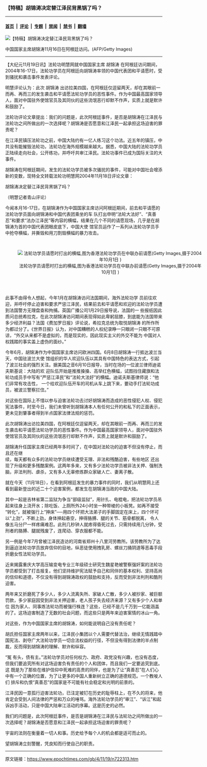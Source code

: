 ### 【特稿】胡锦涛决定替江泽民背黑锅了吗？

---

#### [首页](../../../..?n722313) &nbsp;|&nbsp; [评论](../../../../../epoch-comment?n722313) &nbsp;|&nbsp; [专题](../../../../../epoch-special?n722313) &nbsp;|&nbsp; [禁闻](../../../../../epoch-news?n722313) &nbsp;|&nbsp; [禁书](../../../../../books?n722313) &nbsp;|&nbsp; [翻墙](https://github.com/gfw-breaker/nogfw/blob/master/README.md?n722313)


<div><img alt="【特稿】胡锦涛决定替江泽民背黑锅了吗？" class="attachment-djy_600_400 size-djy_600_400 wp-post-image" src="https://i.epochtimes.com/assets/uploads/2004/11/411185824939-273x400.jpg"/>
<div class="caption">
 <p>
  中国国家主席胡锦涛11月16日在阿根廷访问。(AFP/Getty Images)
 </p>
</div></div><hr/><div class="post_content" id="artbody" itemprop="articleBody">
 <!-- article content begin -->
 <p>
  【大纪元11月19日讯】法轮功明慧网就中国国家主席
  <ok href="https://www.epochtimes.com/gb/tag/%E8%83%A1%E9%94%A6%E6%B6%9B.html">
   胡锦涛
  </ok>
  在阿根廷访问期间，2004年16-17日，法轮功学员在阿根廷向胡锦涛率领的中国代表团和平请愿时，受到骚扰和袭击事件发表评论。
 </p>
 <p>
  明慧评论认为：此次
  <ok href="https://www.epochtimes.com/gb/tag/%E8%83%A1%E9%94%A6%E6%B6%9B.html">
   胡锦涛
  </ok>
  出访拉美四国，在阿根廷仅逗留两天，却在其眼前一而再、再而三的发生袭击和平请愿法轮功学员的恶性事件。作为中国最高国家领导人，面对中国驻外使馆官员及其同伙的这些流氓恶行却默不作声，实质上就是默许和鼓励了。
 </p>
 <p>
  法轮功评论文章提出：我们的问题是，此次阿根廷事件，是否是胡锦涛在江泽民与法轮功之间所做出的一次选择呢？胡锦涛是否愿意和江泽民一起承担这场迫害的罪责呢？
 </p>
 <p>
  在江泽民镇压法轮功之前，中国大陆约有一亿人练习这个功法。近五年的镇压，中共没有能摧毁法轮功，法轮功在海外规模越来越大。据悉，中国大陆的法轮功学员正陆续走向社会，公开练功，并呼吁共审江泽民。法轮功事件已成为国际关注的大事件。
 </p>
 <p>
  胡锦涛在阿根廷期间，发生的法轮功学员被多次骚扰的事件，可能对中国社会增添新的变数，现特全文转载法轮功明慧网2004年11月18日评论文章：
 </p>
 <p>
  胡锦涛决定替江泽民背黑锅了吗？
 </p>
 <p>
  （明慧记者青山评论）
 </p>
 <p>
  今闻本月16-17日，在胡锦涛作为中国国家主席访问阿根廷期间，前去和平请愿的法轮功学员面向胡锦涛和中国代表团乘坐的车 队打出申明“法轮大法好”、“真善忍”和要求“法办江泽民”等内容的横幅，结果在几个不同的请愿现场，几乎是在胡锦涛为首的中国代表团眼皮底下，中国大使 馆官员运作了一系列从法轮功学员手中抢夺横幅，并撕毁和用刀割毁横幅的暴力攻击。
 </p>
 <p>
  <center>
   <br/>
   <figure aria-describedby="caption-attachment-7177054" class="wp-caption aligncenter" id="attachment_7177054" style="width: 594px">
    <ok href=" https://i.epochtimes.com/assets/uploads/2004/11/411185705939.jpg" rel="noreferrer noopener" target="_blank">
     <img alt="法轮功学员请愿时打出的横幅,图为香港法轮功学员在中联办前请愿(Getty Images,摄于2004年10月1日 )" class="size-large wp-image-7177054" src="https://i.epochtimes.com/assets/uploads/2004/11/411185705939.jpg" title="法轮功学员请愿时打出的横幅,图为香港法轮功学员在中联办前请愿(Getty Images,摄于2004年10月1日 )"/>
    </ok>
    <br/><figcaption class="wp-caption-text" id="caption-attachment-7177054">
     法轮功学员请愿时打出的横幅,图为香港法轮功学员在中联办前请愿(Getty Images,摄于2004年10月1日 )
    </figcaption><br/>
   </figure><br/>
  </center>
 </p>
 <p>
  此事不由得令人想起，今年1月在胡锦涛访问法国期间，海外法轮功学 员前往欢迎，并呼吁停止迫害和要求严惩江泽民，结果前去和平请愿和欢迎的法轮功学员遭到法国警方无理盘查和拘捕。英国广播公司1月29日报导说，法国的一 些报纸因此质问总统希拉克，在此次胡锦涛访问期间表现得如此卑躬屈膝，到底能为法国带来多少经济利益？法国《费加罗日报》评论说，希拉克总统为取悦胡锦涛 的所作所为都过分了。《世界日报》认为，对中国糟糕的人权纪录睁一只眼闭一只眼不可原谅，“外交从来都不是虚拟的，而是现实的，因此现实主义的外交不能为 中国对人权践踏的事实盖上虚伪的面纱。”
 </p>
 <p>
  今年6月，胡锦涛作为中国国家主席访问欧洲四国。6月8日胡锦涛一行抵达波兰当天，中国驻波兰大使 馆组织的华人欢迎队伍以其具有中国特色的表达方式，引起了波兰社会的强烈关注。据美国之音6月10日报导，当时在场的一位波兰律师迪诺夫斯基说：大陆的欢 迎队伍开始是推推搡搡、高举红色横幅，试图挡住藏旗和法轮功成员手中写有“严惩江泽民”和“法轮大法好”的横幅。迪诺夫斯基律师说：“他们非常有攻击性， 一个给欢迎队伍开车的司机从车上跳下来，要动手打法轮功成员，被波兰警察拦住。”
 </p>
 <p>
  对这些在国际上不惜以参与迫害法轮功去讨好胡锦涛而造成的恶性侵犯人权、侵犯宪法事件，时至今日，我们未曾听到胡锦涛本人有任何公开的和私下的正面表示，更未见到肇事者得到半点国家法律法规的惩罚。
 </p>
 <p>
  此次胡锦涛出访拉美四国，在阿根廷仅逗留两天，却在其眼前一而再、再而三的发生袭击和平请愿法轮功学员的恶性事件。作为中国最高国家领导人，面对中国驻外使馆官员及其同伙的这些流氓恶行却默不作声，实质上就是默许和鼓励了。
 </p>
 <p>
  胡锦涛升任国家主席已经两年多时间了，在中国对法轮功的迫害不但没有停止，而且还在继
  <br/>
  续，每天都有众多的法轮功学员继续遭受无理、非法和残酷迫害，有些地区 还出现了升级和更多残酷案例。这两年多来，又有多少法轮功学员被非法关押、强制洗脑，非法判刑、虐杀，又有多人无辜修炼群众家破人亡、妻离子散。
 </p>
 <p>
  就在今天（11月18日），在看到阿根廷发生的暴力事件的同时，我们从明慧网上还看到最新登出的近二十个迫害案例，都发生在胡锦涛当政的中国大陆。
 </p>
 <p>
  其中一起是吉林省第二监狱为争当“部级监狱”，用针扎、电棍电，把法轮功学员吊起来往身上浇开水；除吃饭、上厕所外24小时坐一种带棱的小板凳。如再不接受 “转化”，就被强行上“抻床”──用四个环把大法弟子的手脚固定在床上，四个环可以“上劲”，不断上劲，身体抻起悬空，抻得胳膊、腿的关节、筋骨都脱离， 令人像五马分尸一样疼痛难忍。此刑几秒钟人就疼得昏死过去，只需持续用几分钟，受刑者的胳膊、腿就残废了，连爬动、穿衣服都不能。
 </p>
 <p>
  另一例是今年7月曾被江泽民造访的河南省郑州十八里河劳教所。该劳教所为了达到逼迫法轮功学员放弃信仰的目地，纵恶徒使用拽乳房、螺丝刀捅阴道等恶毒手段折磨女性法轮功学员。
 </p>
 <p>
  近来揭露重庆大学高压输变电专业三年级硕士研究生魏星艳被警察强奸案的法轮功学员都受到了打击报复。他们坚持维护宪法赋予自己和同伴的基本权利、坚持高尚的信仰和道德，不仅没有得到胡锦涛政权的鼓励和支持，反而受到非法判刑和酷刑迫害。
 </p>
 <p>
  两年来又折磨死了多少人，多少人流离失所、家破人亡散，多少人被抄家、被巨额罚款，多少家庭因受到非法关押迫害，老人孩子失去经济来源？又有多少个人和单位 因为家人、同事炼法轮功而被强行株连？这些，已经不是几千万到一亿能涵盖的了。这场迫害制造了无数的社会问题，而这些只是两年来迫害案情的冰山一角。
 </p>
 <p>
  对这些，作为中国国家主席的胡锦涛，如何能说明自己没有责任呢？
 </p>
 <p>
  胡氏担任国家主席两年以来，江泽民小集团以个人需要代替法治，继续无情践踏中国宪法、剥夺广大法轮功学员一切合法权益的行径，不但没有得到法律的半点制裁，反而得到胡锦涛的理解、默许和纵容。
 </p>
 <p>
  “冤 有头，债有主。”法轮功学员对任何权力、政府、政党没有兴趣，也没有态度，但我们要追究所有对这场迫害负有责任的个人和团体，而且我们一定要追究到底。这 既是为了那些在维护信仰中死难的高贵的同伴，也是为了让“真善忍”在人们心中有一个正确的位置，为了让更多的中国人重新树立正确的道德规范。一个教唆人们 排斥和仇恨“真善忍”的国家是不可能有社会稳定和光明的前景的。
 </p>
 <p>
  江泽民因一意孤行迫害法轮功，已注定被钉在历史的耻辱柱上，在不久的将来，他肯定会受到人间法律的严惩和万众的唾骂。海外法轮功学员的“审江”、“诉江”和起诉凶手活动，只是中国大陆审江活动的序幕。这是历史的必然。
 </p>
 <p>
  我们的问题是，此次阿根廷事件，是否是胡锦涛在江泽民与法轮功之间所做出的一次选择呢？胡锦涛是否愿意和江泽民一起承担这场迫害的罪责呢？
 </p>
 <p>
  宇宙的法则在衡量着一切人和事。历史给予每个人的机会都是适可而止的。
 </p>
 <p>
  望胡锦涛立刻警醒，凭良知而行使自己的职责。
  <font color="#ffffff">
   (http://www.dajiyuan.com)
  </font>
 </p>
 <!-- article content end -->
 <div id="below_article_ad">
 </div>
</div>


---

原文链接：https://www.epochtimes.com/gb/4/11/19/n722313.htm